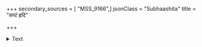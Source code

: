 +++
secondary_sources = [ "MSS_9166",]
jsonClass = "Subhaashita"
title = "कष्टं हृदि"

+++

<details><summary>Text</summary>

कष्टं हृदि ज्वलति शोकमयो ममाग्निस् ते चक्षुषी च विरहज्वरजागरुके।  
एतन्मनो भ्रमति विष्वगसूंस् तथापि त्वं पश्यतोहर इव स्मर हर्तुकामः॥
</details>
